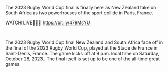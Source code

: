 <p>The 2023 Rugby World Cup final is finally here as New Zealand take on South Africa as two powerhouses of the sport collide in Paris, France.</p>

<p>WATCH LIVE🔴🏈🔗&nbsp;<a href="https://bit.ly/479MsYU">https://bit.ly/479MsYU</a></p>

<p>&nbsp;</p>

<p>The 2023 Rugby World Cup final New Zealand and South Africa face off in the final of the 2023 Rugby World Cup, played at the Stade de France in Saint-Denis, France. The game kicks off at 9 p.m. local time on Saturday, October 28, 2023.. The final itself is set up to be one of the all-time great games</p>

<p>&nbsp;</p>
